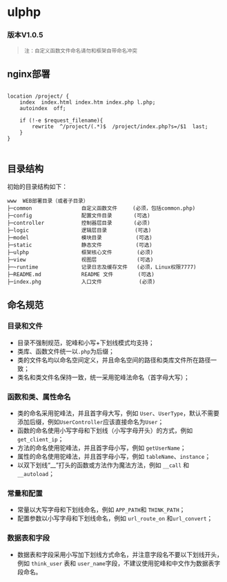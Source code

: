 # ulphp

### 版本V1.0.5

> `注：自定义函数文件命名请勿和框架自带命名冲突`

## nginx部署

<pre>
<code>
location /project/ {
    index  index.html index.htm index.php l.php;
    autoindex  off;

    if (!-e $request_filename){
        rewrite  ^/project/(.*)$  /project/index.php?s=/$1  last;
    }
}
</code>
</pre>

## 目录结构

初始的目录结构如下：

~~~
www  WEB部署目录（或者子目录）
├─common                自定义函数文件     (必须，包括common.php)
├─config                配置文件目录       (可选)
├─controller            控制器层目录       (必须)
├─logic                 逻辑层目录         (可选)
├─model                 模块目录           (可选)
├─static                静态文件           (可选)
├─ulphp                 框架核心文件        (必须)
├─view                  视图层             (可选)
├─~runtime              记录日志及缓存文件   (必须，Linux权限7777)
├─README.md             README 文件        (可选)
├─index.phg             入口文件            (必须)
~~~

## 命名规范

### 目录和文件

*   目录不强制规范，驼峰和小写+下划线模式均支持；
*   类库、函数文件统一以`.php`为后缀；
*   类的文件名均以命名空间定义，并且命名空间的路径和类库文件所在路径一致；
*   类名和类文件名保持一致，统一采用驼峰法命名（首字母大写）；

### 函数和类、属性命名
*   类的命名采用驼峰法，并且首字母大写，例如 `User`、`UserType`，默认不需要添加后缀，例如`UserController`应该直接命名为`User`；
*   函数的命名使用小写字母和下划线（小写字母开头）的方式，例如 `get_client_ip`；
*   方法的命名使用驼峰法，并且首字母小写，例如 `getUserName`；
*   属性的命名使用驼峰法，并且首字母小写，例如 `tableName`、`instance`；
*   以双下划线“__”打头的函数或方法作为魔法方法，例如 `__call` 和 `__autoload`；

### 常量和配置
*   常量以大写字母和下划线命名，例如 `APP_PATH`和 `THINK_PATH`；
*   配置参数以小写字母和下划线命名，例如 `url_route_on` 和`url_convert`；

### 数据表和字段
*   数据表和字段采用小写加下划线方式命名，并注意字段名不要以下划线开头，例如 `think_user` 表和 `user_name`字段，不建议使用驼峰和中文作为数据表字段命名。
